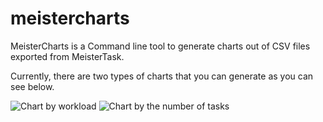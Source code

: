 # meistercharts
MeisterCharts is a Command line tool to generate charts out of CSV files exported from MeisterTask.

Currently, there are two types of charts that you can generate as you can see below.

![Chart by workload](https://s13.postimg.io/56i2vjuc7/ch_chart.png "Chart by workload")
![Chart by the number of tasks](https://s13.postimg.io/7ccdq1xsn/tasks_chart.png "Chart by the number of tasks")
